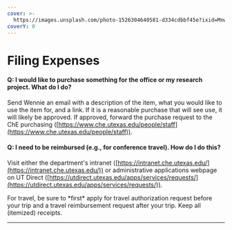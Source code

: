 ```yaml
---
cover: >-
  https://images.unsplash.com/photo-1526304640581-d334cdbbf45e?ixid=MnwxMjA3fDB8MHxwaG90by1wYWdlfHx8fGVufDB8fHx8&ixlib=rb-1.2.1&auto=format&fit=crop&w=2970&q=80
coverY: 0
---
```


# Filing Expenses

#### **Q: I would like to purchase something for the office or my research project. What do I do?**

Send Wennie an email with a description of the item, what you would like to use the item for, and a link. If it is a reasonable purchase that will see use, it will likely be approved. If approved, forward the purchase request to the ChE purchasing ([https://www.che.utexas.edu/people/staff](https://www.che.utexas.edu/people/staff)).

#### **Q: I need to be reimbursed (e.g., for conference travel). How do I do this?**

Visit either the department's intranet ([https://intranet.che.utexas.edu/](https://intranet.che.utexas.edu/)) or administrative applications webpage on UT Direct ([https://utdirect.utexas.edu/apps/services/requests/](https://utdirect.utexas.edu/apps/services/requests/)).

For travel, be sure to \*first\* apply for travel authorization request before your trip and a travel reimbursement request after your trip. Keep all (itemized) receipts.&#x20;

****
